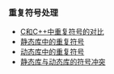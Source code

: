 ### 重复符号处理

- [C和C++中重复符号的对比](duplicate_symbols_c_vs_cxx)
- [静态库中的重复符号](duplicate_symbols_in_static_libraries)
- [动态库中的重复符号](duplicate_symbols_in_dynamic_libraries)
- [静态库与动态库的符号冲突](duplicate_symbols_in_static_library_and_dynamic_library)
